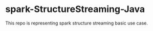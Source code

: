 # spark-StructureStreaming-Java

This repo is representing  spark structure streaming basic use case.
